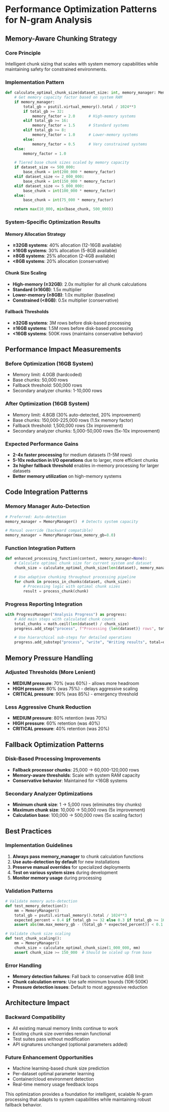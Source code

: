 # Performance Optimization Patterns for N-gram Analysis

## Memory-Aware Chunking Strategy

### Core Principle

Intelligent chunk sizing that scales with system memory capabilities while maintaining safety for constrained environments.

### Implementation Pattern

```python
def calculate_optimal_chunk_size(dataset_size: int, memory_manager: MemoryManager = None) -> int:
    # Get memory capacity factor based on system RAM
    if memory_manager:
        total_gb = psutil.virtual_memory().total / 1024**3
        if total_gb >= 32:
            memory_factor = 2.0      # High-memory systems
        elif total_gb >= 16:
            memory_factor = 1.5      # Standard systems
        elif total_gb >= 8:
            memory_factor = 1.0      # Lower-memory systems
        else:
            memory_factor = 0.5      # Very constrained systems
    else:
        memory_factor = 1.0

    # Tiered base chunk sizes scaled by memory capacity
    if dataset_size <= 500_000:
        base_chunk = int(200_000 * memory_factor)
    elif dataset_size <= 2_000_000:
        base_chunk = int(150_000 * memory_factor)
    elif dataset_size <= 5_000_000:
        base_chunk = int(100_000 * memory_factor)
    else:
        base_chunk = int(75_000 * memory_factor)

    return max(10_000, min(base_chunk, 500_000))
```

### System-Specific Optimization Results

#### Memory Allocation Strategy

- **≥32GB systems**: 40% allocation (12-16GB available)
- **≥16GB systems**: 30% allocation (5-8GB available)
- **≥8GB systems**: 25% allocation (2-4GB available)
- **<8GB systems**: 20% allocation (conservative)

#### Chunk Size Scaling

- **High-memory (≥32GB)**: 2.0x multiplier for all chunk calculations
- **Standard (≥16GB)**: 1.5x multiplier
- **Lower-memory (≥8GB)**: 1.0x multiplier (baseline)
- **Constrained (<8GB)**: 0.5x multiplier (conservative)

#### Fallback Thresholds

- **≥32GB systems**: 3M rows before disk-based processing
- **≥16GB systems**: 1.5M rows before disk-based processing
- **<16GB systems**: 500K rows (maintains conservative behavior)

## Performance Impact Measurements

### Before Optimization (16GB System)

- Memory limit: 4.0GB (hardcoded)
- Base chunks: 50,000 rows
- Fallback threshold: 500,000 rows
- Secondary analyzer chunks: 1-10,000 rows

### After Optimization (16GB System)

- Memory limit: 4.8GB (30% auto-detected, 20% improvement)
- Base chunks: 150,000-225,000 rows (1.5x memory factor)
- Fallback threshold: 1,500,000 rows (3x improvement)
- Secondary analyzer chunks: 5,000-50,000 rows (5x-10x improvement)

### Expected Performance Gains

- **2-4x faster processing** for medium datasets (1-5M rows)
- **5-10x reduction in I/O operations** due to larger, more efficient chunks
- **3x higher fallback threshold** enables in-memory processing for larger datasets
- **Better memory utilization** on high-memory systems

## Code Integration Patterns

### Memory Manager Auto-Detection

```python
# Preferred: Auto-detection
memory_manager = MemoryManager()  # Detects system capacity

# Manual override (backward compatible)
memory_manager = MemoryManager(max_memory_gb=8.0)
```

### Function Integration Pattern

```python
def enhanced_processing_function(context, memory_manager=None):
    # Calculate optimal chunk size for current system and dataset
    chunk_size = calculate_optimal_chunk_size(len(dataset), memory_manager)

    # Use adaptive chunking throughout processing pipeline
    for chunk in process_in_chunks(dataset, chunk_size):
        # Processing logic with optimal chunk sizes
        result = process_chunk(chunk)
```

### Progress Reporting Integration

```python
with ProgressManager("Analysis Progress") as progress:
    # Add main steps with calculated chunk counts
    total_chunks = math.ceil(len(dataset) / chunk_size)
    progress.add_step("process", f"Processing {len(dataset)} rows", total=total_chunks)

    # Use hierarchical sub-steps for detailed operations
    progress.add_substep("process", "write", "Writing results", total=output_count)
```

## Memory Pressure Handling

### Adjusted Thresholds (More Lenient)

- **MEDIUM pressure**: 70% (was 60%) - allows more headroom
- **HIGH pressure**: 80% (was 75%) - delays aggressive scaling
- **CRITICAL pressure**: 90% (was 85%) - emergency threshold

### Less Aggressive Chunk Reduction

- **MEDIUM pressure**: 80% retention (was 70%)
- **HIGH pressure**: 60% retention (was 40%)
- **CRITICAL pressure**: 40% retention (was 20%)

## Fallback Optimization Patterns

### Disk-Based Processing Improvements

- **Fallback processor chunks**: 25,000 → 60,000-120,000 rows
- **Memory-aware thresholds**: Scale with system RAM capacity
- **Conservative behavior**: Maintained for <16GB systems

### Secondary Analyzer Optimizations

- **Minimum chunk size**: 1 → 5,000 rows (eliminates tiny chunks)
- **Maximum chunk size**: 10,000 → 50,000 rows (5x improvement)
- **Calculation base**: 100,000 → 500,000 rows (5x scaling factor)

## Best Practices

### Implementation Guidelines

1. **Always pass memory_manager** to chunk calculation functions
2. **Use auto-detection by default** for new installations
3. **Preserve manual overrides** for specialized deployments
4. **Test on various system sizes** during development
5. **Monitor memory usage** during processing

### Validation Patterns

```python
# Validate memory auto-detection
def test_memory_detection():
    mm = MemoryManager()
    total_gb = psutil.virtual_memory().total / 1024**3
    expected_percent = 0.4 if total_gb >= 32 else 0.3 if total_gb >= 16 else 0.25
    assert abs(mm.max_memory_gb - (total_gb * expected_percent)) < 0.1

# Validate chunk size scaling
def test_chunk_scaling():
    mm = MemoryManager()
    chunk_size = calculate_optimal_chunk_size(1_000_000, mm)
    assert chunk_size >= 150_000  # Should be scaled up from base
```

### Error Handling

- **Memory detection failures**: Fall back to conservative 4GB limit
- **Chunk calculation errors**: Use safe minimum bounds (10K-500K)
- **Pressure detection issues**: Default to most aggressive reduction

## Architecture Impact

### Backward Compatibility

- All existing manual memory limits continue to work
- Existing chunk size overrides remain functional
- Test suites pass without modification
- API signatures unchanged (optional parameters added)

### Future Enhancement Opportunities

- Machine learning-based chunk size prediction
- Per-dataset optimal parameter learning
- Container/cloud environment detection
- Real-time memory usage feedback loops

This optimization provides a foundation for intelligent, scalable N-gram processing that adapts to system capabilities while maintaining robust fallback behavior.
